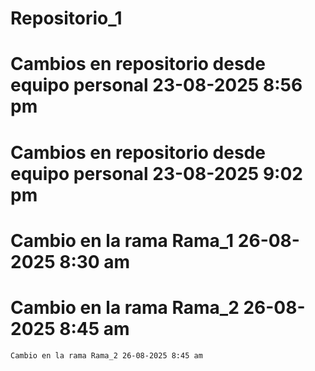 # Repositorio_1
# Cambios en repositorio desde equipo personal 23-08-2025 8:56 pm
# Cambios en repositorio desde equipo personal 23-08-2025 9:02 pm
# Cambio en la rama Rama_1 26-08-2025 8:30 am
# Cambio en la rama Rama_2 26-08-2025 8:45 am
    Cambio en la rama Rama_2 26-08-2025 8:45 am